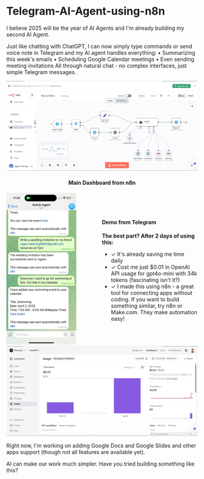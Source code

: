 # Telegram-AI-Agent-using-n8n

I believe 2025 will be the year of AI Agents and I'm already building my second AI Agent. 

Just like chatting with ChatGPT, I can now simply type commands or send voice note in Telegram and my AI agent handles everything:
• Summarizing this week's emails
• Scheduling Google Calendar meetings
• Even sending meeting invitations
All through natural chat - no complex interfaces, just simple Telegram messages. 

<div align="center">
  
<img src="dashboard.jpeg">
<h4>Main Dashboard from n8n</h4>
</div>
<div style="display: flex; align-items: center;">
  <div style="flex: 1; padding-right: 20;">
    <img src="telegram.jpeg" height="400">
  </div>
  <div style="flex: 1;">
    <h4>Demo from Telegram</h4>
    <p><strong>The best part? After 2 days of using this:</strong></p>
    <ul>
      <li>✓ It's already saving me time daily</li>
      <li>✓ Cost me just $0.01 in OpenAI API usage for gpt4o-mini with 34k tokens (fascinating isn't it?)</li>
      <li>✓ I made this using n8n - a great tool for connecting apps without coding. If you want to build something similar, try n8n or Make.com. They make automation easy!</li>
    </ul>
  </div>
</div>

<div align="center">
<img src="openai_billing.jpeg">
</div>

Right now, I'm working on adding Google Docs and Google Slides and other apps support (though not all features are available yet).

AI can make our work much simpler. Have you tried building something like this?

